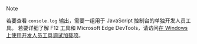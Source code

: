 > [!NOTE]
> 若要查看 `console.log` 输出，需要一组用于 JavaScript 控制台的单独开发人员工具。 若要详细了解 F12 工具和 Microsoft Edge DevTools，请访问[在 Windows 上使用开发人员工具调试加载项](../testing/debug-add-ins-using-f12-developer-tools-on-windows.md)。